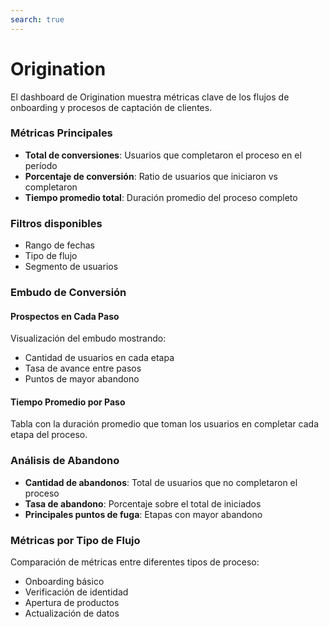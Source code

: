 ```yaml
---
search: true
---
```


# Origination

El dashboard de Origination muestra métricas clave de los flujos de onboarding y procesos de captación de clientes.

### Métricas Principales

- **Total de conversiones**: Usuarios que completaron el proceso en el período
- **Porcentaje de conversión**: Ratio de usuarios que iniciaron vs completaron
- **Tiempo promedio total**: Duración promedio del proceso completo

### Filtros disponibles

- Rango de fechas
- Tipo de flujo
- Segmento de usuarios

### Embudo de Conversión

#### Prospectos en Cada Paso
Visualización del embudo mostrando:
- Cantidad de usuarios en cada etapa
- Tasa de avance entre pasos
- Puntos de mayor abandono

#### Tiempo Promedio por Paso
Tabla con la duración promedio que toman los usuarios en completar cada etapa del proceso.

### Análisis de Abandono

- **Cantidad de abandonos**: Total de usuarios que no completaron el proceso
- **Tasa de abandono**: Porcentaje sobre el total de iniciados
- **Principales puntos de fuga**: Etapas con mayor abandono

### Métricas por Tipo de Flujo

Comparación de métricas entre diferentes tipos de proceso:
- Onboarding básico
- Verificación de identidad
- Apertura de productos
- Actualización de datos